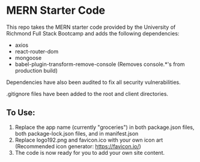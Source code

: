 # MERN Starter Code

This repo takes the MERN starter code provided by the University of Richmond Full Stack Bootcamp and adds the following dependencies:

- axios
- react-router-dom
- mongoose
- babel-plugin-transform-remove-console (Removes console.\*'s from production build)

Dependencies have also been audited to fix all security vulnerabilities.

.gitignore files have been added to the root and client directories.

## To Use:

1. Replace the app name (currently "groceries") in both package.json files, both package-lock.json files, and in manifest.json
2. Replace logo192.png and favicon.ico with your own icon art (Recommended icon generator: https://favicon.io/)
3. The code is now ready for you to add your own site content.
